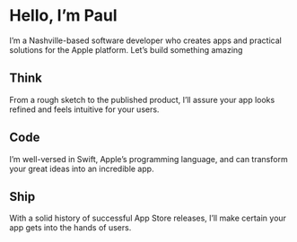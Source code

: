 # Hello, I’m Paul
I’m a Nashville-based software developer who creates apps and practical solutions for the Apple platform.
Let’s build something amazing

## Think
From a rough sketch to the published product, I’ll assure your app looks refined and feels intuitive for your users.

## Code
I’m well-versed in Swift, Apple’s programming language, and can transform your great ideas into an incredible app.

## Ship
With a solid history of successful App Store releases, I’ll make certain your app gets into the hands of users.
